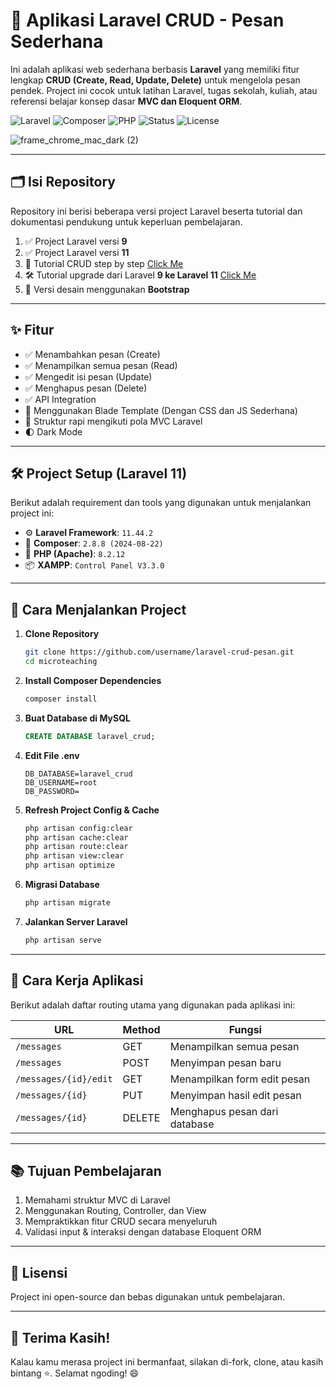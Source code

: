 # 💬 Aplikasi Laravel CRUD - Pesan Sederhana

Ini adalah aplikasi web sederhana berbasis **Laravel** yang memiliki fitur lengkap **CRUD (Create, Read, Update, Delete)** untuk mengelola pesan pendek.
Project ini cocok untuk latihan Laravel, tugas sekolah, kuliah, atau referensi belajar konsep dasar **MVC dan Eloquent ORM**.

![Laravel](https://img.shields.io/badge/Laravel-11.44.2-red?logo=laravel&logoColor=white)
![Composer](https://img.shields.io/badge/Composer-2.8.8-blue?logo=composer&logoColor=white)
![PHP](https://img.shields.io/badge/PHP-8.2.12-777bb3?logo=php&logoColor=white)
![Status](https://img.shields.io/badge/Project-Dalam%20Proses-yellow)
![License](https://img.shields.io/badge/License-MIT-lightgrey)

![frame_chrome_mac_dark (2)](https://github.com/user-attachments/assets/d7e36bd8-9aec-4ce0-b1b3-02fe4d7e7be1)

---

## 🗂️ Isi Repository

Repository ini berisi beberapa versi project Laravel beserta tutorial dan dokumentasi pendukung untuk keperluan pembelajaran.

1. ✅ Project Laravel versi **9**
2. ✅ Project Laravel versi **11**
3. 📘 Tutorial CRUD step by step [Click Me](https://www.notion.so/Step-by-Step-CRUD-Laravel-Sederhana-1d7aac2727998095ab00f21a1d90bf98)
4. 🛠️ Tutorial upgrade dari Laravel **9 ke Laravel 11** [Click Me](https://www.notion.so/Panduan-Upgrade-PHP-dan-Laravel-ke-Versi-11-Step-by-Step-1d7aac27279980c9a70bfcf2d438c9b7)
5. 🎨 Versi desain menggunakan **Bootstrap**

---

## ✨ Fitur

- ✅ Menambahkan pesan (Create)
- ✅ Menampilkan semua pesan (Read)
- ✅ Mengedit isi pesan (Update)
- ✅ Menghapus pesan (Delete)
- ✅ API Integration
- 🧠 Menggunakan Blade Template (Dengan CSS dan JS Sederhana)
- 🔧 Struktur rapi mengikuti pola MVC Laravel
- 🌓 Dark Mode

---

## 🛠 Project Setup (Laravel 11)

Berikut adalah requirement dan tools yang digunakan untuk menjalankan project ini:

- ⚙️ **Laravel Framework**: `11.44.2`
- 🧰 **Composer**: `2.8.8 (2024-08-22)`
- 🐘 **PHP (Apache)**: `8.2.12`
- 📦 **XAMPP**: `Control Panel V3.3.0`

---

## 🚀 Cara Menjalankan Project

1. **Clone Repository**
   ```bash
   git clone https://github.com/username/laravel-crud-pesan.git
   cd microteaching
   ```

2. **Install Composer Dependencies**
   ```bash
   composer install
   ```

3. **Buat Database di MySQL**
   ```sql
   CREATE DATABASE laravel_crud;
   ```

4. **Edit File .env**
   ```env
   DB_DATABASE=laravel_crud
   DB_USERNAME=root
   DB_PASSWORD=
   ```

5. **Refresh Project Config & Cache**
   ```bash
   php artisan config:clear
   php artisan cache:clear
   php artisan route:clear
   php artisan view:clear
   php artisan optimize
   ```

6. **Migrasi Database**
   ```bash
   php artisan migrate
   ```

7. **Jalankan Server Laravel**
   ```bash
   php artisan serve
   ```

---

## 🧠 Cara Kerja Aplikasi

Berikut adalah daftar routing utama yang digunakan pada aplikasi ini:

| **URL**                  | **Method** | **Fungsi**                          |
|--------------------------|------------|--------------------------------------|
| `/messages`              | GET        | Menampilkan semua pesan              |
| `/messages`              | POST       | Menyimpan pesan baru                 |
| `/messages/{id}/edit`    | GET        | Menampilkan form edit pesan          |
| `/messages/{id}`         | PUT        | Menyimpan hasil edit pesan           |
| `/messages/{id}`         | DELETE     | Menghapus pesan dari database        |

---

## 📚 Tujuan Pembelajaran

1. Memahami struktur MVC di Laravel
2. Menggunakan Routing, Controller, dan View
3. Mempraktikkan fitur CRUD secara menyeluruh
4. Validasi input & interaksi dengan database Eloquent ORM

---

## 📄 Lisensi

Project ini open-source dan bebas digunakan untuk pembelajaran.

---

## 🙌 Terima Kasih!

Kalau kamu merasa project ini bermanfaat, silakan di-fork, clone, atau kasih bintang ⭐.
Selamat ngoding! 😄

